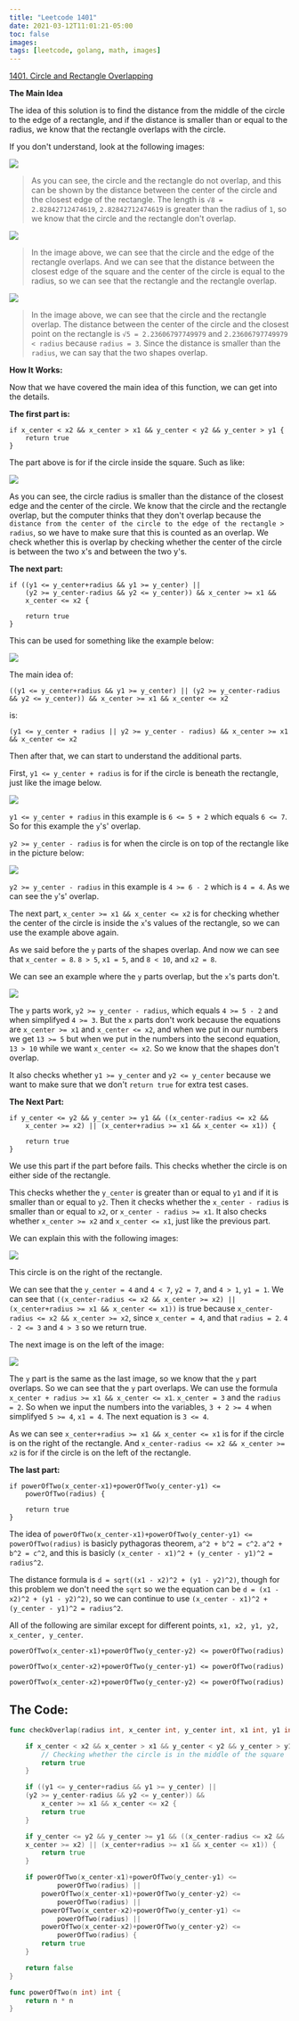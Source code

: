```yaml
---
title: "Leetcode 1401"
date: 2021-03-12T11:01:21-05:00
toc: false
images:
tags: [leetcode, golang, math, images]
---
```


[1401. Circle and Rectangle Overlapping](https://leetcode.com/problems/circle-and-rectangle-overlapping/)

**The Main Idea**

The idea of this solution is to find the distance from the middle of the circle to the edge of a rectangle, and if the distance is smaller than or equal to the radius, we know that the rectangle overlaps with the circle.

If you don't understand, look at the following images:

![](https://i.imgur.com/VlNe79P.jpg)


> As you can see, the circle and the rectangle do not overlap, and this can be shown by the distance between the center of the circle and the closest edge of the rectangle. The length is `√8 = 2.82842712474619`, `2.82842712474619` is greater than the radius of `1`, so we know that the circle and the rectangle don't overlap.

![](https://i.imgur.com/W6g3aVq.jpg)

> In the image above, we can see that the circle and the edge of the rectangle overlaps. And we can see that the distance between the closest edge of the square and the center of the circle is equal to the radius, so we can see that the rectangle and the rectangle overlap.

![](https://i.imgur.com/h8vdUkm.jpg)

> In the image above, we can see that the circle and the rectangle overlap. The distance between the center of the circle and the closest point on the rectangle is `√5 = 2.23606797749979` and `2.23606797749979 < radius` because `radius = 3`. Since the distance is smaller than the `radius`, we can say that the two shapes overlap.

**How It Works:**

Now that we have covered the main idea of this function, we can get into the details.

**The first part is:**

```
if x_center < x2 && x_center > x1 && y_center < y2 && y_center > y1 {
    return true
}
```

The part above is for if the circle inside the square. Such as like:

![](https://i.imgur.com/ChoNOLK.jpg)


As you can see, the circle radius is smaller than the distance of the closest edge and the center of the circle. We know that the circle and the rectangle overlap, but the computer thinks that they don't overlap because the `distance from the center of the circle to the edge of the rectangle > radius`, so we have to make sure that this is counted as an overlap. We check whether this is overlap by checking whether the center of the circle is between the two x's and between the two y's.

**The next part:**

```
if ((y1 <= y_center+radius && y1 >= y_center) ||
    (y2 >= y_center-radius && y2 <= y_center)) && x_center >= x1 &&
    x_center <= x2 {
    
    return true
}
```

This can be used for something like the example below:

![](https://i.imgur.com/5T1fXOG.jpg)

The main idea of:

`((y1 <= y_center+radius && y1 >= y_center) || (y2 >= y_center-radius && y2 <= y_center)) && x_center >= x1 && x_center <= x2`

is:

`(y1 <= y_center + radius || y2 >= y_center - radius) && x_center >= x1 && x_center <= x2`

Then after that, we can start to understand the additional parts.

First, `y1 <= y_center + radius` is for if the circle is beneath the rectangle, just like the image below.

![](https://i.imgur.com/8YwF90u.jpg)

`y1 <= y_center + radius` in this example is `6 <= 5 + 2` which equals `6 <= 7`. So for this example the `y`'s' overlap.

`y2 >= y_center - radius` is for when the circle is on top of the rectangle like in the picture below:

![](https://i.imgur.com/NjPtHcc.jpg)

`y2 >= y_center - radius` in this example is `4 >= 6 - 2` which is `4 = 4`. As we can see the `y`'s' overlap.

The next part, `x_center >= x1 && x_center <= x2` is for checking whether the center of the circle is inside the `x`'s values of the rectangle, so we can use the example above again.

As we said before the `y` parts of the shapes overlap. And now we can see that `x_center = 8`. `8 > 5`, `x1 = 5`, and `8 < 10`, and `x2 = 8`.

We can see an example where the `y` parts overlap, but the `x`'s parts don't.

![](https://i.imgur.com/vTe00bX.jpg)

The `y` parts work, `y2 >= y_center - radius`, which equals `4 >= 5 - 2` and when simplifyed `4 >= 3`. But the `x` parts don't work because the equations are `x_center >= x1` and `x_center <= x2`, and when we put in our numbers we get `13 >= 5` but when we put in the numbers into the second equation, `13 > 10` while we want `x_center <= x2`. So we know that the shapes don't overlap.

It also checks whether `y1 >= y_center` and `y2 <= y_center` because we want to make sure that we don't `return true` for extra test cases.

**The Next Part:**

```
if y_center <= y2 && y_center >= y1 && ((x_center-radius <= x2 && 
    x_center >= x2) || (x_center+radius >= x1 && x_center <= x1)) {
    
    return true
}
```

We use this part if the part before fails. This checks whether the circle is on either side of the rectangle.

This checks whether the `y_center` is greater than or equal to `y1` and if it is smaller than or equal to `y2`. Then it checks whether the `x_center - radius` is smaller than or equal to `x2`, or `x_center - radius >= x1`. It also checks whether `x_center >= x2` and `x_center <= x1`, just like the previous part.

We can explain this with the following images:

![](https://i.imgur.com/PyTQ1SK.jpg)

This circle is on the right of the rectangle.

We can see that the `y_center = 4` and `4 < 7`, `y2 = 7`, and `4 > 1`, `y1 = 1`. We can see that `((x_center-radius <= x2 && x_center >= x2) || (x_center+radius >= x1 && x_center <= x1))` is true because `x_center-radius <= x2 && x_center >= x2`, since `x_center = 4`, and that `radius = 2`. `4 - 2 <= 3` and `4 > 3` so we return true.

The next image is on the left of the image:

![](https://i.imgur.com/6VIXcKh.jpg)

The `y` part is the same as the last image, so we know that the `y` part overlaps. So we can see that the `y` part overlaps. We can use the formula `x_center + radius >= x1 && x_center <= x1`. `x_center = 3` and the `radius  = 2`. So when we input the numbers into the variables, `3 + 2 >= 4` when simplifyed `5 >= 4`, `x1 = 4`. The next equation is `3 <= 4`.

As we can see `x_center+radius >= x1 && x_center <= x1` is for if the circle is on the right of the rectangle. And `x_center-radius <= x2 && x_center >= x2` is for if the circle is on the left of the rectangle.


**The last part:**

```
if powerOfTwo(x_center-x1)+powerOfTwo(y_center-y1) <= 
    powerOfTwo(radius) {
    
    return true
}
```

The idea of `powerOfTwo(x_center-x1)+powerOfTwo(y_center-y1) <= powerOfTwo(radius)` is basicly pythagoras theorem, `a^2 + b^2 = c^2`. `a^2 + b^2 = c^2`, and this is basicly `(x_center - x1)^2 + (y_center - y1)^2 = radius^2`.

The distance formula is `d = sqrt((x1 - x2)^2 + (y1 - y2)^2)`, though for this problem we don't need the `sqrt` so we the equation can be `d = (x1 - x2)^2 + (y1 - y2)^2)`, so we can continue to use `(x_center - x1)^2 + (y_center - y1)^2 = radius^2`.

All of the following are similar except for different points, `x1, x2, y1, y2, x_center, y_center`.

```
powerOfTwo(x_center-x1)+powerOfTwo(y_center-y2) <= powerOfTwo(radius)

powerOfTwo(x_center-x2)+powerOfTwo(y_center-y1) <= powerOfTwo(radius)

powerOfTwo(x_center-x2)+powerOfTwo(y_center-y2) <= powerOfTwo(radius)
```

## The Code:

``` go
func checkOverlap(radius int, x_center int, y_center int, x1 int, y1 int, x2 int, y2 int) bool {

    if x_center < x2 && x_center > x1 && y_center < y2 && y_center > y1 {
        // Checking whether the circle is in the middle of the square
        return true
    }

    if ((y1 <= y_center+radius && y1 >= y_center) ||
    (y2 >= y_center-radius && y2 <= y_center)) &&
        x_center >= x1 && x_center <= x2 {
        return true
    }

    if y_center <= y2 && y_center >= y1 && ((x_center-radius <= x2 && 
    x_center >= x2) || (x_center+radius >= x1 && x_center <= x1)) {
        return true
    }

    if powerOfTwo(x_center-x1)+powerOfTwo(y_center-y1) <= 
            powerOfTwo(radius) ||
        powerOfTwo(x_center-x1)+powerOfTwo(y_center-y2) <= 
            powerOfTwo(radius) ||
        powerOfTwo(x_center-x2)+powerOfTwo(y_center-y1) <= 
            powerOfTwo(radius) ||
        powerOfTwo(x_center-x2)+powerOfTwo(y_center-y2) <= 
            powerOfTwo(radius) {
        return true
    }

    return false
}

func powerOfTwo(n int) int {
    return n * n
}
```
